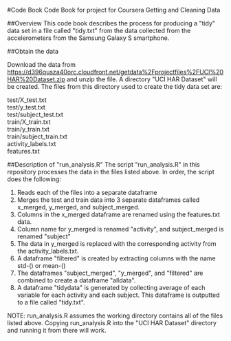 #Code Book
Code Book for project for Coursera Getting and Cleaning Data

##Overview
This code book describes the process for producing a "tidy" data set in a file called "tidy.txt" from the data collected from the accelerometers from the Samsung Galaxy S smartphone. 

##Obtain the data 

Download the data from https://d396qusza40orc.cloudfront.net/getdata%2Fprojectfiles%2FUCI%20HAR%20Dataset.zip
and unzip the file. A directory "UCI HAR Dataset" will be created. The files from this directory used to create the tidy data set are:

test/X_test.txt<br>
test/y_test.txt<br>
test/subject_test.txt<br>
train/X_train.txt<br>
train/y_train.txt<br>
train/subject_train.txt<br>
activity_labels.txt<br>
features.txt<br>

##Description of "run_analysis.R"
The script "run_analysis.R" in this repository processes the data in the files listed above. In order, the script does the following:

1) Reads each of the files into a separate dataframe<br>
2) Merges the test and train data into 3 separate dataframes called x_merged, y_merged, and subject_merged.<br>
3) Columns in the x_merged dataframe are renamed using the features.txt data.<br>
4) Column name for y_merged is renamed "activity", and subject_merged is renamed "subject"<br>
5) The data in y_merged is replaced with the corresponding activity from the activity_labels.txt.<br>
6) A dataframe "filtered" is created by extracting columns with the name std-() or mean-()<br>
7) The dataframes "subject_merged", "y_merged", and "filtered" are combined to create a dataframe "alldata".<br> 
8) A dataframe "tidydata" is generated by collecting average of each variable for each activity and each subject. This dataframe is outputted to a file called "tidy.txt".

NOTE: run_analysis.R assumes the working directory contains all of the files
listed above. Copying run_analysis.R into the "UCI HAR Dataset" directory and running it
from there will work.





